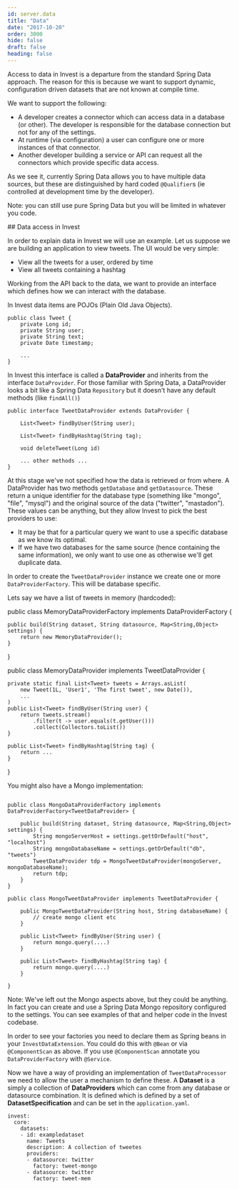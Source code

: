 ```yaml
---
id: server.data
title: "Data"
date: "2017-10-20"
order: 3000
hide: false
draft: false
heading: false
---
```


Access to data in Invest is a departure from the standard Spring Data approach. The reason for this is because we want to support dynamic, configuration driven datasets that are not known at compile time. 

We want to support the following:

* A developer creates a connector which can access data in a database (or other). The developer is responsible for the database connection but not for any of the settings.
* At runtime (via configuration) a user can configure one or more instances of that connector.
* Another developer building a service or API can request all the connectors which provide specific data access.

As we see it, currently Spring Data allows you to have multiple data sources, but these are distinguished by hard coded `@Qualifier`s (ie controlled at development time by the developer).

Note: you can still use pure Spring Data but you will be limited in whatever you code.

## Data access in Invest

In order to explain data in Invest we will use an example. Let us suppose we are building an application to view tweets. The UI would be very simple:

* View all the tweets for a user, ordered by time
* View all tweets containing a hashtag

Working from the API back to the data, we want to provide an interface which defines how we can interact with the database.


In Invest data items are POJOs (Plain Old Java Objects).  

```
public class Tweet {
    private Long id;
    private String user;
    private String text;
    private Date timestamp;

    ...
}
```


In Invest this interface is called a **DataProvider** and inherits from the interface `DataProvider`.  For those familiar with Spring Data, a DataProvider looks a bit like a Spring Data `Repository` but it doesn't have any default methods (like `findAll()`)

```
public interface TweetDataProvider extends DataProvider {

    List<Tweet> findByUser(String user);

    List<Tweet> findByHashtag(String tag);

    void deleteTweet(Long id)

    ... other methods ...
} 
```

At this stage we've not specified how the data is retrieved or from where. A DataProvider has two methods `getDatabase` and `getDatasource`. These return a unique identifier for the database type (something like "mongo", "file", "mysql") and the original source of the data ("twitter", "mastadon"). These values can be anything, but they allow Invest to pick the best providers to use:

* It may be that for a particular query we want to use a specific database as we know its optimal.
* If we have two databases for the same source (hence containing the same information), we only want to use one as otherwise we'll get duplicate data.

In order to create the `TweetDataProvider` instance we create one or more `DataProviderFactory`. This will be database specific.

Lets say we have a list of tweets in memory (hardcoded):

public class MemoryDataProviderFactory implements DataProviderFactory<TweetDataProvider> {

    public build(String dataset, String datasource, Map<String,Object> settings) {
        return new MemoryDataProvider();
    }
}

public class MemoryDataProvider implements TweetDataProvider {

    private static final List<Tweet> tweets = Arrays.asList(
        new Tweet(1L, 'User1', 'The first tweet', new Date()),
        ...
    )
    public List<Tweet> findByUser(String user) {
        return tweets.stream()
            .filter(t -> user.equals(t.getUser()))
            .collect(Collectors.toList())
    }

    public List<Tweet> findByHashtag(String tag) {
        return ...
    }

}


You might also have a Mongo implementation:

```

public class MongoDataProviderFactory implements DataProviderFactory<TweetDataProvider> {

    public build(String dataset, String datasource, Map<String,Object> settings) {
        String mongoServerHost = settings.gettOrDefault("host", "localhost")
        String mongoDatabaseName = settings.getOrDefault("db", "tweets")
        TweetDataProvider tdp = MongoTweetDataProvider(mongoServer, mongoDatabaseName);
        return tdp;
    }
}

public class MongoTweetDataProvider implements TweetDataProvider {

    public MongoTweetDataProvider(String host, String databaseName) {
        // create mongo client etc
    }

    public List<Tweet> findByUser(String user) {
        return mongo.query(....)
    }

    public List<Tweet> findByHashtag(String tag) {
        return mongo.query(....)
    }

}

```

Note: We've left out the Mongo aspects above, but they could be anything. In fact you can create and use a Spring Data Mongo repository configured to the settings. You can see examples of that and helper code in the Invest codebase.

In order to see your factories you need to declare them as Spring beans in your `InvestDataExtension`. You could do this with `@Bean` or via `@ComponentScan` as above. If you use `@ComponentScan` annotate you `DataProviderFactory` with `@Service`.

Now we have a way of providing an implementation of `TweetDataProcessor` we need to allow the user a mechanism to define these. A **Dataset** is a simply a collection of **DataProviders** which can come from any database or datasource combination. It is defined which is defined by a set of  **DatasetSpecification** and can be set in the `application.yaml`.

```
invest:
  core:
    datasets:
    - id: exampledataset
      name: Tweets
      description: A collection of tweetes 
      providers:
      - datasource: twitter
        factory: tweet-mongo
      - datasource: twitter
        factory: tweet-mem
````









